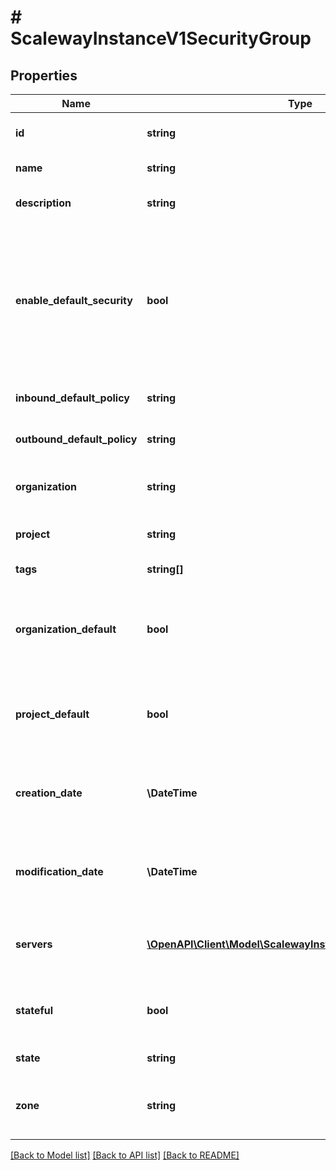 # # ScalewayInstanceV1SecurityGroup

## Properties

Name | Type | Description | Notes
------------ | ------------- | ------------- | -------------
**id** | **string** | Security group unique ID. | [optional]
**name** | **string** | Security group name. | [optional]
**description** | **string** | Security group description. | [optional]
**enable_default_security** | **bool** | True if SMTP is blocked on IPv4 and IPv6. This feature is read only, please open a support ticket if you need to make it configurable. | [optional]
**inbound_default_policy** | **string** | Default inbound policy. | [optional] [default to 'unknown_policy']
**outbound_default_policy** | **string** | Default outbound policy. | [optional] [default to 'unknown_policy']
**organization** | **string** | Security group Organization ID. | [optional]
**project** | **string** | Security group Project ID. | [optional]
**tags** | **string[]** | Security group tags. | [optional]
**organization_default** | **bool** | True if it is your default security group for this Organization ID. | [optional]
**project_default** | **bool** | True if it is your default security group for this Project ID. | [optional]
**creation_date** | **\DateTime** | Security group creation date. (RFC 3339 format) | [optional]
**modification_date** | **\DateTime** | Security group modification date. (RFC 3339 format) | [optional]
**servers** | [**\OpenAPI\Client\Model\ScalewayInstanceV1ServerSummary[]**](ScalewayInstanceV1ServerSummary.md) | List of Instances attached to this security group. | [optional]
**stateful** | **bool** | Defines whether the security group is stateful. | [optional]
**state** | **string** | Security group state. | [optional] [default to 'available']
**zone** | **string** | Zone in which the security group is located. | [optional]

[[Back to Model list]](../../README.md#models) [[Back to API list]](../../README.md#endpoints) [[Back to README]](../../README.md)
